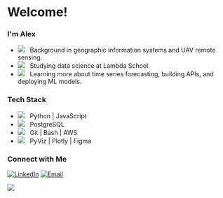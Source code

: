 # Welcome!

### I'm Alex

- <img src="https://img.icons8.com/color/48/000000/satellite-in-orbit.png"/> &nbsp; Background in geographic information systems and UAV remote sensing.
- <img src="https://img.icons8.com/color/48/000000/data-.png"/> &nbsp; Studying data science at Lambda School.
- <img src="https://img.icons8.com/color/48/000000/artificial-intelligence.png"/> &nbsp; Learning more about time series forecasting, building APIs, and deploying ML models.

### Tech Stack

- <img src="https://img.icons8.com/fluent/48/000000/code.png"/> &nbsp; Python | JavaScript
- <img src="https://img.icons8.com/color/48/000000/database.png"/> &nbsp; PostgreSQL
- <img src="https://img.icons8.com/color/48/000000/pull-request.png"/> &nbsp; Git | Bash | AWS
- <img src="https://img.icons8.com/color/48/000000/scatter-plot.png"/> &nbsp; PyViz | Plotly | Figma

### Connect with Me

<p align="left">
<a href="https://www.linkedin.com/in/alexpakalniskis3/"><img alt="LinkedIn" src="https://img.shields.io/badge/LinkedIn-Alex%20Pakalniskis%203-gray?style=flat-square&logo=linkedin"></a>
<a href="mailto:alexpakalniskis3@gmail.com"><img alt="Email" src="https://img.shields.io/badge/Email-alexpakalniskis3@gmail.com-gray?style=flat-square&logo=gmail"></a>
</p>

<img align="center" src="https://github-readme-stats.vercel.app/api/?username=alex-pakalniskis" />

<!--
**alex-pakalniskis/alex-pakalniskis** is a ✨ _special_ ✨ repository because its `README.md` (this file) appears on your GitHub profile.

Here are some ideas to get you started:

- 🔭 I’m currently working on ...
- 🌱 I’m currently learning ...
- 👯 I’m looking to collaborate on ...
- 🤔 I’m looking for help with ...
- 💬 Ask me about ...
- 📫 How to reach me: ...
- 😄 Pronouns: ...
- ⚡ Fun fact: ...
-->
